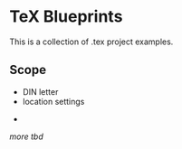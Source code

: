# TeX Blueprints
This is a collection of .tex project examples.

## Scope
* DIN letter
* location settings
* ~~~easy editor for above~~~

*more tbd*
